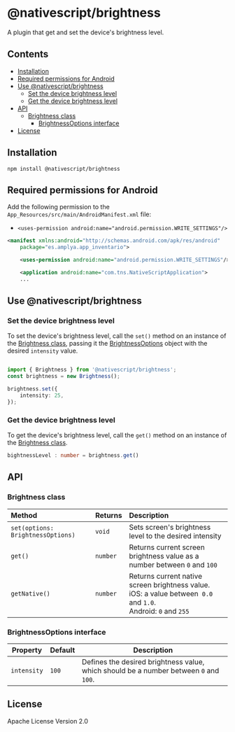 # @nativescript/brightness

A plugin that get and set the device's brightness level.

## Contents
* [Installation](#installation)
* [Required permissions for Android](#required-permissions-for-android)
* [Use @nativescript/brightness](#use-nativescriptbrightness)
	* [Set the device brightness level](#set-the-device-brightness-level)
	* [Get the device brightness level](#get-the-device-brightness-level)
* [API](#api)
	* [Brightness class](#brightness-class)
		* [BrightnessOptions interface](#brightnessoptions-interface) 
* [License](#license)

## Installation

```cli
npm install @nativescript/brightness
```

## Required permissions for Android

Add the following permission to the `App_Resources/src/main/AndroidManifest.xml` file:

- `<uses-permission android:name="android.permission.WRITE_SETTINGS"/>`

```xml
<manifest xmlns:android="http://schemas.android.com/apk/res/android"
	package="es.amplya.app_inventario">

	<uses-permission android:name="android.permission.WRITE_SETTINGS"/> 

	<application android:name="com.tns.NativeScriptApplication">
	...

```

## Use @nativescript/brightness

### Set the device brightness level

To set the device's brightness level, call the `set()` method on an instance of the [Brightness class](#brightness-class), passing it the [BrightnessOptions](#brightnessoptions) object with the desired `intensity` value.

```typescript

import { Brightness } from '@nativescript/brightness';
const brightness = new Brightness();

brightness.set({
	intensity: 25,
});
```

### Get the device brightness level

To get the device's brightness level, call the `get()` method on an instance of the [Brightness class](#brightness-class).

```ts
bightnessLevel : number = brightness.get()
```

## API

### Brightness class

| Method | Returns | Description
|:-------|:--------|:-----------
| `set(options: BrightnessOptions)`| `void` | Sets screen's brightness level to the desired intensity                                                                               |
| `get()`| `number` | Returns current screen brightness value as a number between `0` and `100`                                                          |
| `getNative() `| `number` | Returns current native screen brightness value. <br> iOS: a value between` 0.0` and `1.0`. <br> Android: `0` and `255` |

### BrightnessOptions interface

| Property  | Default | Description                                                                       |
| --------- | ------- | --------------------------------------------------------------------------------- |
| `intensity` | `100`  | Defines the desired brightness value, which should be a number between `0` and `100`. |

## License

Apache License Version 2.0

